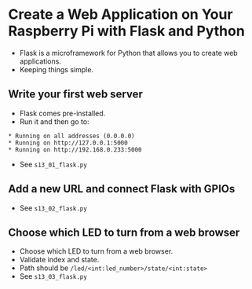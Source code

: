 # Create a Web Application on Your Raspberry Pi with Flask and Python

* Flask is a microframework for Python that allows you to create web applications.
* Keeping things simple.

## Write your first web server

* Flask comes pre-installed.
* Run it and then go to: 
```
* Running on all addresses (0.0.0.0)
* Running on http://127.0.0.1:5000
* Running on http://192.168.0.233:5000
```
* See `s13_01_flask.py`

## Add a new URL and connect Flask with GPIOs

* See `s13_02_flask.py`

## Choose which LED to turn from a web browser

* Choose which LED to turn from a web browser.
* Validate index and state.
* Path should be `/led/<int:led_number>/state/<int:state>`
* See `s13_03_flask.py`
